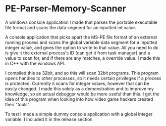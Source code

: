 # PE-Parser-Memory-Scanner
A windows console application I made that parses the portable executable file format and scans the data segment for an inputted int value.

A console application that picks apart the MS-PE file format of an external running process and scans the global variable data segment for a inputted integer value, and gives the option to write to that value. All you need to do is give it the external process's ID (can get it from task manager) and a value to scan for, and if there are any matches, a override value. I made this in C++ with the windows API.

I compiled this as 32bit, and so this will scan 32bit programs. This program opens handles to other processes, so it needs certain privileges if a process is protected.  Currently it scans for integer values, however that can be easily changed. I made this solely as a demonstration and to improve my knowledge, so an actual debugger would be more useful than this. I got the idea of this program when looking into how video game hackers created their "tools".

To test I made a simple dummy console application with a global integer variable.  I included it in the release section.
